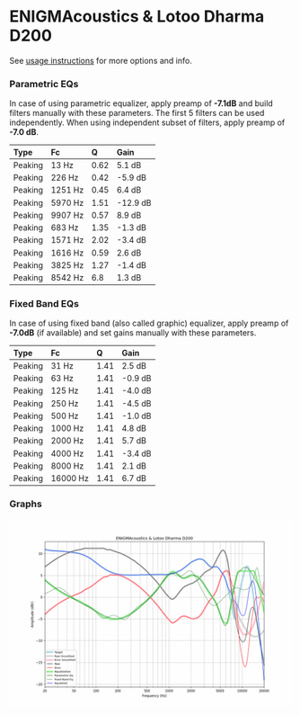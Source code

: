 # ENIGMAcoustics & Lotoo Dharma D200
See [usage instructions](https://github.com/jaakkopasanen/AutoEq#usage) for more options and info.

### Parametric EQs
In case of using parametric equalizer, apply preamp of **-7.1dB** and build filters manually
with these parameters. The first 5 filters can be used independently.
When using independent subset of filters, apply preamp of **-7.0 dB**.

| Type    | Fc      |    Q | Gain     |
|:--------|:--------|:-----|:---------|
| Peaking | 13 Hz   | 0.62 | 5.1 dB   |
| Peaking | 226 Hz  | 0.42 | -5.9 dB  |
| Peaking | 1251 Hz | 0.45 | 6.4 dB   |
| Peaking | 5970 Hz | 1.51 | -12.9 dB |
| Peaking | 9907 Hz | 0.57 | 8.9 dB   |
| Peaking | 683 Hz  | 1.35 | -1.3 dB  |
| Peaking | 1571 Hz | 2.02 | -3.4 dB  |
| Peaking | 1616 Hz | 0.59 | 2.6 dB   |
| Peaking | 3825 Hz | 1.27 | -1.4 dB  |
| Peaking | 8542 Hz | 6.8  | 1.3 dB   |

### Fixed Band EQs
In case of using fixed band (also called graphic) equalizer, apply preamp of **-7.0dB**
(if available) and set gains manually with these parameters.

| Type    | Fc       |    Q | Gain    |
|:--------|:---------|:-----|:--------|
| Peaking | 31 Hz    | 1.41 | 2.5 dB  |
| Peaking | 63 Hz    | 1.41 | -0.9 dB |
| Peaking | 125 Hz   | 1.41 | -4.0 dB |
| Peaking | 250 Hz   | 1.41 | -4.5 dB |
| Peaking | 500 Hz   | 1.41 | -1.0 dB |
| Peaking | 1000 Hz  | 1.41 | 4.8 dB  |
| Peaking | 2000 Hz  | 1.41 | 5.7 dB  |
| Peaking | 4000 Hz  | 1.41 | -3.4 dB |
| Peaking | 8000 Hz  | 1.41 | 2.1 dB  |
| Peaking | 16000 Hz | 1.41 | 6.7 dB  |

### Graphs
![](./ENIGMAcoustics%20&%20Lotoo%20Dharma%20D200.png)
